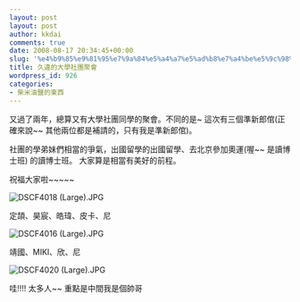 ```yaml
---
layout: post
layout: post
author: kkdai
comments: true
date: 2008-08-17 20:34:45+00:00
slug: '%e4%b9%85%e9%81%95%e7%9a%84%e5%a4%a7%e5%ad%b8%e7%a4%be%e5%9c%98%e8%81%9a%e6%9c%83'
title: 久違的大學社團聚會
wordpress_id: 926
categories:
- 柴米油鹽的東西
---
```


又過了兩年，總算又有大學社團同學的聚會。不同的是~ 這次有三個準新郎倌(正確來說~~ 其他兩位都是補請的，只有我是準新郎倌)。

社團的學弟妹們相當的爭氣，出國留學的出國留學、去北京參加奧運(喔~~ 是讀博士班) 的讀博士班。 大家算是相當有美好的前程。

祝福大家啦~~~~~

![DSCF4018 (Large).JPG](http://farm4.static.flickr.com/3205/2770876440_2ee0b6c29c.jpg)

定頡、昊宸、皓瑋、皮卡、尼

![DSCF4016 (Large).JPG](http://farm4.static.flickr.com/3042/2770876252_502bab09d7.jpg)

靖國、MIKI、欣、尼

![DSCF4020 (Large).JPG](http://farm4.static.flickr.com/3217/2770876034_81a5ccb764.jpg)

哇!!!! 太多人~~ 重點是中間我是個帥哥

